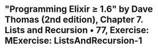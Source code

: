 # "Programming Elixir ≥ 1.6" by Dave Thomas (2nd edition), Chapter 7. Lists and Recursion • 77, Exercise: MExercise: ListsAndRecursion-1

